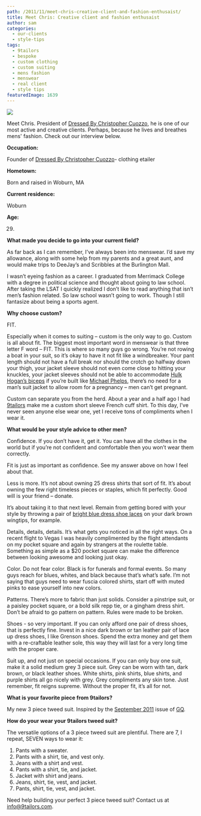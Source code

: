 ```yaml
---
path: /2011/11/meet-chris-creative-client-and-fashion-enthusaist/
title: Meet Chris: Creative client and fashion enthusaist
author: sam
categories: 
  - our-clients
  - style-tips
tags: 
  - 9tailors
  - bespoke
  - custom clothing
  - custom suiting
  - mens fashion
  - menswear
  - real client
  - style tips
featuredImage: 1639
---
```

[![](http://2.bp.blogspot.com/-GkZb6lI04t4/Tspt0QfYy9I/AAAAAAAAA-w/4v17hPghhJg/s400/chris_1.jpg)](http://2.bp.blogspot.com/-GkZb6lI04t4/Tspt0QfYy9I/AAAAAAAAA-w/4v17hPghhJg/s1600/chris_1.jpg)

Meet Chris. President of [Dressed By Christopher Cuozzo](http://www.dressedbycc.com/), he is one of our most active and creative clients. Perhaps, because he lives and breathes mens' fashion. Check out our interview below.

**Occupation:**

Founder of [Dressed By Christopher Cuozzo](http://dressedbycc.com/)\- clothing etailer

**Hometown:**

Born and raised in Woburn, MA

**Current residence:**

Woburn

**Age:**

29.

**What made you decide to go into your current field?**

As far back as I can remember, I’ve always been into menswear. I’d save my allowance, along with some help from my parents and a great aunt, and would make trips to DeeJay’s and Scribbles at the Burlington Mall.

I wasn’t eyeing fashion as a career. I graduated from Merrimack College with a degree in political science and thought about going to law school. After taking the LSAT I quickly realized I don’t like to read anything that isn’t men’s fashion related. So law school wasn’t going to work. Though I still fantasize about being a sports agent.

**Why choose custom?**

FIT.

Especially when it comes to suiting – custom is the only way to go. Custom is all about fit. The biggest most important word in menswear is that three letter F word – FIT. This is where so many guys go wrong. You’re not rowing a boat in your suit, so it’s okay to have it not fit like a windbreaker. Your pant length should not have a full break nor should the crotch go halfway down your thigh, your jacket sleeve should not even come close to hitting your knuckles, your jacket sleeves should not be able to accommodate [Hulk Hogan’s biceps](http://sundaypunk.com/wp-content/uploads/2011/04/hulk-hogan-photo.jpg) if you’re built like [Michael Phelps](https://www.facebook.com/michaelphelps), there’s no need for a man’s suit jacket to allow room for a pregnancy – men can’t get pregnant.

Custom can separate you from the herd. About a year and a half ago I had [9tailors](http://9tailors.com/) make me a custom short sleeve French cuff shirt. To this day, I’ve never seen anyone else wear one, yet I receive tons of compliments when I wear it.

**What would be your style advice to other men?**

Confidence. If you don’t have it, get it. You can have all the clothes in the world but if you’re not confident and comfortable then you won’t wear them correctly.

Fit is just as important as confidence. See my answer above on how I feel about that.

Less is more. It’s not about owning 25 dress shirts that sort of fit. It’s about owning the few right timeless pieces or staples, which fit perfectly. Good will is your friend – donate.

It’s about taking it to that next level. Remain from getting bored with your style by throwing a pair of [bright blue dress shoe laces](http://www.benjos.com/) on your dark brown wingtips, for example.

Details, details, details. It’s what gets you noticed in all the right ways. On a recent flight to Vegas I was heavily complimented by the flight attendants on my pocket square and again by strangers at the roulette table. Something as simple as a $20 pocket square can make the difference between looking awesome and looking just okay.

Color. Do not fear color. Black is for funerals and formal events. So many guys reach for blues, whites, and black because that’s what’s safe. I’m not saying that guys need to wear fuscia colored shirts, start off with muted pinks to ease yourself into new colors.

Patterns. There’s more to fabric than just solids. Consider a pinstripe suit, or a paisley pocket square, or a bold silk repp tie, or a gingham dress shirt. Don’t be afraid to go pattern on pattern. Rules were made to be broken.

Shoes - so very important. If you can only afford one pair of dress shoes, that is perfectly fine. Invest in a nice dark brown or tan leather pair of lace up dress shoes, I like Grenson shoes. Spend the extra money and get them with a re-craftable leather sole, this way they will last for a very long time with the proper care.

Suit up, and not just on special occasions. If you can only buy one suit, make it a solid medium grey 3 piece suit. Grey can be worn with tan, dark brown, or black leather shoes. White shirts, pink shirts, blue shirts, and purple shirts all go nicely with grey. Grey compliments any skin tone. Just remember, fit reigns supreme. Without the proper fit, it’s all for not.

**What is your favorite piece from 9tailors?**

My new 3 piece tweed suit. Inspired by the [September 2011](http://www.gq.com/style/wear-it-now/201109/james-marsden-tweed-suits#slide=1) issue of [GQ](http://gq.com/).

**How do your wear your 9tailors tweed suit?**

The versatile options of a 3 piece tweed suit are plentiful. There are 7, I repeat, SEVEN ways to wear it:

1.  Pants  with a sweater.
2.  Pants with a shirt, tie, and vest only.
3.  Jeans with a shirt and vest.
4.  Pants  with a shirt, tie, and jacket.
5.  Jacket with shirt and jeans.
6.  Jeans, shirt, tie, vest, and jacket.
7.  Pants, shirt, tie, vest, and jacket.

Need help building your perfect 3 piece tweed suit? Contact us at [info@9tailors.com](mailto:info@9tailors.com).